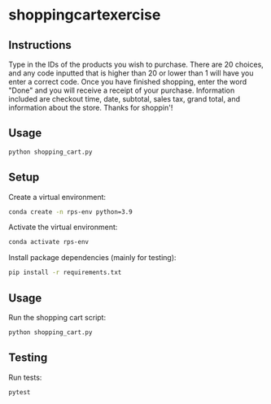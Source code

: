 # shoppingcartexercise

## Instructions
Type in the IDs of the products you wish to purchase. There are 20 choices, and any code inputted that is higher than 20 or lower than 1 will have you enter a correct code. Once you have finished shopping, enter the word "Done" and you will receive a receipt of your purchase. Information included are checkout time, date, subtotal, sales tax, grand total, and information about the store. Thanks for shoppin'!

## Usage

```sh
python shopping_cart.py
```

## Setup

Create a virtual environment:

```sh
conda create -n rps-env python=3.9
```

Activate the virtual environment:

```sh
conda activate rps-env
```

Install package dependencies (mainly for testing):

```sh
pip install -r requirements.txt
```

## Usage

Run the shopping cart script:

```sh
python shopping_cart.py
```

## Testing

Run tests:

```sh
pytest
```
